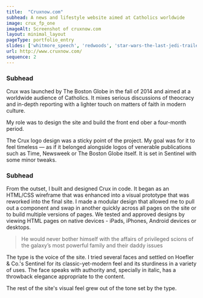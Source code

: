 ```yaml
---
title:  "Cruxnow.com"
subhead: A news and lifestyle website aimed at Catholics worldwide
image: crux_fp_one
imageAlt: Screenshot of cruxnow.com
layout: minimal_layout
pageType: portfolio_entry
slides: ['whitmore_speech', 'redwoods', 'star-wars-the-last-jedi-trailer', 'santa_theyworeredsuit', 'ensign_obrien']
url: http://www.cruxnow.com/
sequence: 2
---
```

### Subhead

Crux was launched by The Boston Globe in the fall of 2014 and aimed at a worldwide audience of Catholics. It mixes serious discussions of theocracy and in-depth reporting with a lighter touch on matters of faith in modern culture.

My role was to design the site and build the front end ober a four-month period.

The Crux logo design was a sticky point of the project. My goal was for it to feel timeless — as if it belonged alongside logos of venerable publications such as Time, Newsweek or The Boston Globe itself. It is set in Sentinel with some minor tweaks.

### Subhead

From the outset, I built and designed Crux in code. It began as an HTML/CSS wireframe that was enhanced into a visual prototype that was reworked into the final site. I made a modular design that allowed me to pull out a component and swap in another quickly across all pages on the site or to build multiple versions of pages. We tested and approved designs by viewing HTML pages on native devices - iPads, iPhones, Android devices or desktops.

<aside class="blog-pullquote">
  <blockquote>He would never bother himself with the affairs of privileged scions of the galaxy’s most powerful family and their daddy issues
</blockquote>
</aside>

The type is the voice of the site. I tried several faces and settled on Hoefler & Co.'s Sentinel for its classic-yet-modern feel and its sturdiness in a variety of uses. The face speaks with authority and, specially in italic, has a throwback elegance appropriate to the content.

The rest of the site's visual feel grew out of the tone set by the type.
